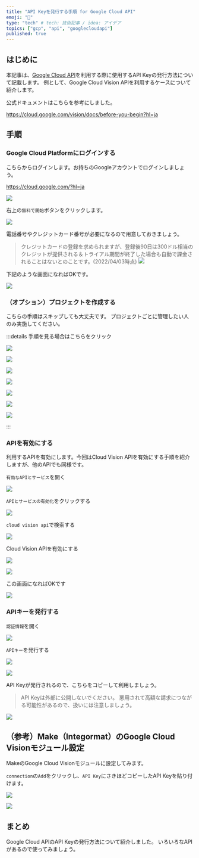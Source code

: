 ```yaml
---
title: "API Keyを発行する手順 for Google Cloud API"
emoji: "🔑"
type: "tech" # tech: 技術記事 / idea: アイデア
topics: ["gcp", "api", "googlecloudapi"]
published: true
---
```


## はじめに

本記事は、[Google Cloud API](https://cloud.google.com/apis/docs/overview?hl=ja)を利用する際に使用するAPI Keyの発行方法について記載します。
例として、Google Cloud Vision APIを利用するケースについて紹介します。

公式ドキュメントはこちらを参考にしました。

https://cloud.google.com/vision/docs/before-you-begin?hl=ja

## 手順

### Google Cloud Platformにログインする

こちらからログインします。お持ちのGoogleアカウントでログインしましょう。

https://cloud.google.com/?hl=ja

![](https://i.gyazo.com/e210b3a45385cb7a6ee6ef3e01816cf8.png)

右上の`無料で開始`ボタンをクリックします。

![](https://i.gyazo.com/054e50e9594ab6bf3abea5605dff85b0.png)

電話番号やクレジットカード番号が必要になるので用意しておきましょう。

> クレジットカードの登録を求められますが、登録後90日は300ドル相当のクレジットが提供される＆トライアル期間が終了した場合も自動で課金されることはないとのことです。(2022/04/03時点)
> ![](https://i.gyazo.com/48ea9a36a06b585b234912697c2c50ae.png)

下記のような画面になればOKです。

![](https://i.gyazo.com/90cac42bd9b4d6b81f3f8a3cba1ee13a.png)

### （オプション）プロジェクトを作成する

こちらの手順はスキップしても大丈夫です。
プロジェクトごとに管理したい人のみ実施してください。

:::details 手順を見る場合はこちらをクリック

![](https://i.gyazo.com/ce2e8b9d01e87f3f504c1d12f74f3217.png)

![](https://i.gyazo.com/67fbdcbef2dc44cfcc08999aebbc0241.png)

![](https://i.gyazo.com/ea6b26cf521b60738a41ad32989812e3.png)

![](https://i.gyazo.com/e2ff34c596df6f92cf80e9467e24a5a8.png)

![](https://i.gyazo.com/e62df92cfa50cfa196fbd1b6d42e37b2.png)

![](https://i.gyazo.com/e9c33b0d88bfdf801ae06c9123970b8e.png)

![](https://i.gyazo.com/abca27cadbd3ea7c4c4586156e7e6750.png)

:::

### APIを有効にする

利用するAPIを有効にします。今回はCloud Vision APIを有効にする手順を紹介しますが、他のAPIでも同様です。

`有効なAPIとサービス`を開く

![](https://i.gyazo.com/07d68e17170de4a63f231336897734d2.png)

`APIとサービスの有効化`をクリックする

![](https://i.gyazo.com/6745877bf80322b1fbb2adea3b0b56e2.png)

`cloud vision api`で検索する

![](https://i.gyazo.com/c613836594f1b5603a9f52612f9b016d.png)

Cloud Vision APIを有効にする

![](https://i.gyazo.com/12dd241dacce15fe079b4ad9b9e150db.png)

![](https://i.gyazo.com/607f469a4a1182180d5bdb13cce1b9be.png)

この画面になればOKです

![](https://i.gyazo.com/81bb40d022b12090b8788e690a64fba4.png)

### APIキーを発行する

`認証情報`を開く

![](https://i.gyazo.com/5c35d0dd06f566effb53ab1355547500.png)

`APIキー`を発行する

![](https://i.gyazo.com/76b88ad0dad0baf232fc19997e342d72.png)

![](https://i.gyazo.com/cfdfc48bb5b26c5bd249b25b200917aa.png)

API Keyが発行されるので、こちらをコピーして利用しましょう。

> API Keyは外部に公開しないでください。
> 悪用されて高額な請求につながる可能性があるので、扱いには注意しましょう。

![](https://i.gyazo.com/882c1d0965f354f042c044312d3cd771.png)

## （参考）Make（Integormat）のGoogle Cloud Visionモジュール設定

MakeのGoogle Cloud Visionモジュールに設定してみます。

`connection`の`Add`をクリックし、`API Key`にさきほどコピーしたAPI Keyを貼り付けます。

![](https://i.gyazo.com/8acf487a9de0ea71a0ada10931a87c2a.png)

![](https://i.gyazo.com/514b93f82e76f94f2dd367c1486c365c.png)

## まとめ

Google Cloud APIのAPI Keyの発行方法について紹介しました。
いろいろなAPIがあるので使ってみましょう。
